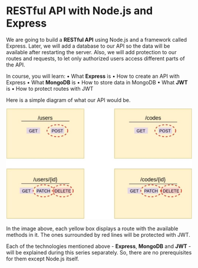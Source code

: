 # RESTful API with Node.js and Express

We are going to build a **RESTful API** using Node.js and a framework called Express. Later, we will add a database to our API so the data will be available after restarting the server. Also, we will add protection to our routes and requests, to let only authorized users access different parts of the API.

In course, you will learn:
• What **Express** is
• How to create an API with Express
• What **MongoDB** is
• How to store data in MongoDB
• What **JWT** is
• How to protect routes with JWT

Here is a simple diagram of what our API would be.

![alt text](/parte%203/Imagenes/RESTful%201.jpg)

In the image above, each yellow box displays a route with the available methods in it. The ones surrounded by red lines will be protected with JWT.

Each of the technologies mentioned above - **Express**, **MongoDB** and **JWT** - will be explained during this series separately. So, there are no prerequisites for them except Node.js itself.
